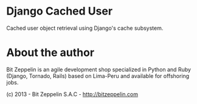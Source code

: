 Django Cached User
==================

Cached user object retrieval using Django's cache subsystem.

About the author
================

Bit Zeppelin is an agile development shop specialized in Python and Ruby (Django, Tornado, Rails) based on Lima-Peru and available for offshoring jobs.

(c) 2013 - Bit Zeppelin S.A.C - http://bitzeppelin.com

